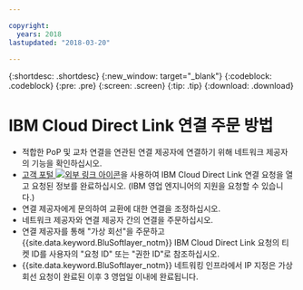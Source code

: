 ```yaml
---

copyright:
  years: 2018
lastupdated: "2018-03-20"

---
```


{:shortdesc: .shortdesc}
{:new_window: target="_blank"}
{:codeblock: .codeblock}
{:pre: .pre}
{:screen: .screen}
{:tip: .tip}
{:download: .download}

# IBM Cloud Direct Link 연결 주문 방법

 * 적합한 PoP 및 교차 연결을 연관된 연결 제공자에 연결하기 위해 네트워크 제공자의 기능을 확인하십시오.
 * [고객 포털 ![외부 링크 아이콘](../../icons/launch-glyph.svg "외부 링크 아이콘")](https://control.softlayer.com/)을 사용하여 IBM Cloud Direct Link 연결 요청을 열고 요청된 정보를 완료하십시오. (IBM 영업 엔지니어의 지원을 요청할 수 있습니다.) 
 * 연결 제공자에게 문의하여 교환에 대한 연결을 조정하십시오.
 * 네트워크 제공자와 연결 제공자 간의 연결을 주문하십시오.
 * 연결 제공자를 통해 "가상 회선"을 주문하고 {{site.data.keyword.BluSoftlayer_notm}} IBM Cloud Direct Link 요청의 티켓 ID를 사용자의 "요청 ID" 또는 "권한 ID"로 참조하십시오.
 * {{site.data.keyword.BluSoftlayer_notm}} 네트워킹 인프라에서 IP 지정은 가상 회선 요청이 완료된 이후 3 영업일 이내에 완료됩니다.
